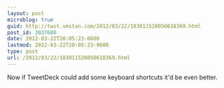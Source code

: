```yaml
---
layout: post
microblog: true
guid: http://twit.vmstan.com/2012/03/22/183011528050618369.html
post_id: 3037608
date: 2012-03-22T20:05:23-0600
lastmod: 2012-03-22T20:05:23-0600
type: post
url: /2012/03/22/183011528050618369.html
---
```

Now if TweetDeck could add some keyboard shortcuts it'd be even better.
